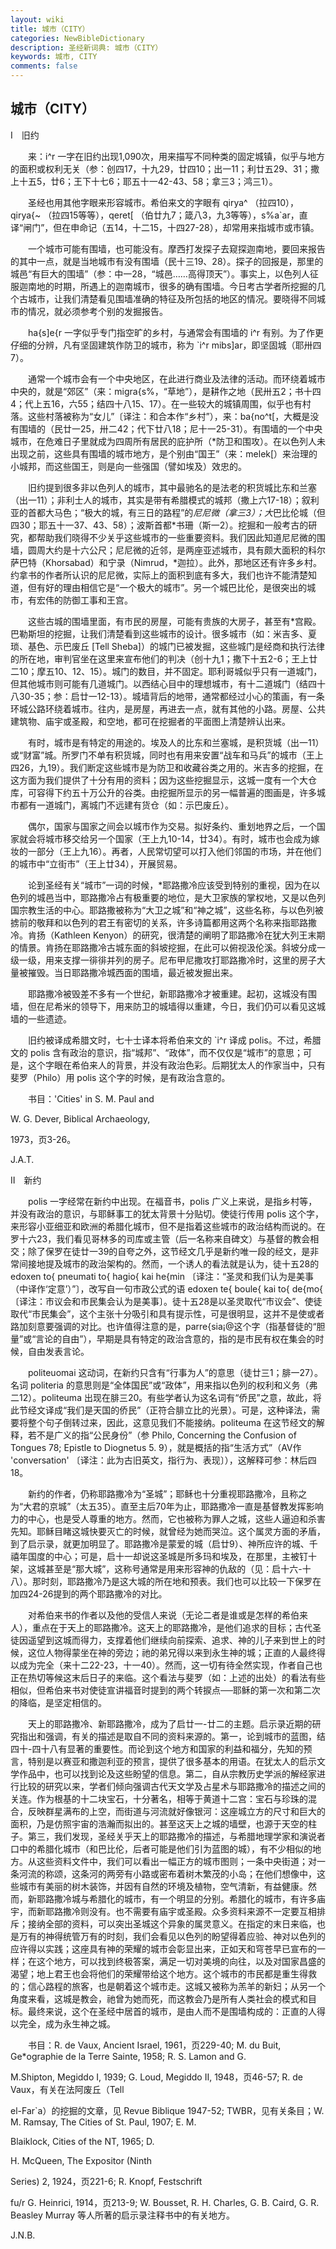 ```yaml
---
layout: wiki
title: 城市（CITY）
categories: NewBibleDictionary
description: 圣经新词典: 城市（CITY）
keywords: 城市, CITY
comments: false
---
```


## 城市（CITY）

Ⅰ　旧约

　　来：i^r 一字在旧约出现1,090次，用来描写不同种类的固定城镇，似乎与地方的面积或权利无关（参：创四17，十九29，廿四10；出一11；利廿五29、31；撒上十五5，廿6；王下十七6；耶五十一42-43、58；拿三3；鸿三1）。

　　圣经也用其他字眼来形容城市。希伯来文的字眼有 qirya^ （拉四10），qirya{~ （拉四15等等），qeret[ （伯廿九7；箴八3，九3等等），s%a`ar，直译“闸门”，但在申命记（五14，十二15，十四27-28），却常用来指城市或市镇。

　　一个城市可能有围墙，也可能没有。摩西打发探子去窥探迦南地，要回来报告的其中一点，就是当地城市有没有围墙（民十三19、28）。探子的回报是，那里的城邑“有巨大的围墙”（参：中一28，“城邑……高得顶天”）。事实上，以色列人征服迦南地的时期，所遇上的迦南城市，很多的确有围墙。今日考古学者所挖掘的几个古城市，让我们清楚看见围墙准确的特征及所包括的地区的情况。要晓得不同城市的情况，就必须参考个别的发掘报告。

　　ha{s]e{r 一字似乎专门指空旷的乡村，与通常会有围墙的 i^r 有别。为了作更仔细的分辨，凡有坚固建筑作防卫的城市，称为 `i^r mibs]ar，即坚固城（耶卅四7）。

　　通常一个城市会有一个中央地区，在此进行商业及法律的活动。而环绕着城市中央的，就是“郊区”（来：migra{s%，“草地”），是耕作之地（民卅五2；书十四4；代上五16，六55；结四十八15、17）。在一些较大的城镇周围，似乎也有村落。这些村落被称为“女儿”〔译注：和合本作“乡村”），来：ba{no^t[，大概是没有围墙的（民廿一25，卅二42；代下廿八18；尼十一25-31）。有围墙的一个中央城市，在危难日子里就成为四周所有居民的庇护所（*防卫和围攻）。在以色列人未出现之前，这些具有围墙的城市地方，是个别由“国王”（来：melek[）来治理的小城邦，而这些国王，则是向一些强国（譬如埃及）效忠的。

　　旧约提到很多非以色列人的城市，其中最驰名的是法老的积货城比东和兰塞（出一11）；非利士人的城市，其实是带有希腊模式的城邦（撒上六17-18）；叙利亚的首都大马色；“极大的城，有三日的路程”的*尼尼微（拿三3）；大*巴比伦城（但四30；耶五十一37、43、58）；波斯首都*书珊（斯一2）。挖掘和一般考古的研究，都帮助我们晓得不少关乎这些城市的一些重要资料。我们因此知道尼尼微的围墙，圆周大约是十六公尺；尼尼微的近邻，是两座亚述城市，具有颇大面积的科尔萨巴特（Khorsabad）和宁录（Nimrud，*迦拉）。此外，那地区还有许多乡村。约拿书的作者所认识的尼尼微，实际上的面积到底有多大，我们也许不能清楚知道，但有好的理由相信它是“一个极大的城市”。另一个城巴比伦，是很突出的城市，有宏伟的防御工事和王宫。

　　这些古城的围墙里面，有市民的房屋，可能有贵族的大房子，甚至有*宫殿。巴勒斯坦的挖掘，让我们清楚看到这些城市的设计。很多城市（如：米吉多、夏琐、基色、示巴废丘 [Tell Sheba]）的城门已被发掘，这些城门是经商和执行法律的所在地，审判官坐在这里来宣布他们的判决（创十九1；撒下十五2-6；王上廿二10；摩五10、12、15）。城门的数目，并不固定。耶利哥城似乎只有一道城门，但其他城市则可能有几道城门。以西结心目中的理想城市，有十二道城门（结四十八30-35；参：启廿一12-13）。城墙背后的地带，通常都经过小心的策画，有一条环城公路环绕着城市。往内，是房屋，再进去一点，就有其他的小路。房屋、公共建筑物、庙宇或圣殿，和空地，都可在挖掘者的平面图上清楚辨认出来。

　　有时，城市是有特定的用途的。埃及人的比东和兰塞城，是积货城（出一11）或“财富”城。所罗门不单有积货城，同时也有用来安置“战车和马兵”的城市（王上四26，九19）。我们断定这些城市是为防卫和收藏谷类之用的。米吉多的挖掘，在这方面为我们提供了十分有用的资料；因为这些挖掘显示，这城一度有一个大仓库，可容得下约五十万公升的谷类。由挖掘所显示的另一幅普遍的图画是，许多城市都有一道城门，离城门不远建有货仓（如：示巴废丘）。

　　偶尔，国家与国家之间会以城市作为交易。拟好条约、重划地界之后，一个国家就会将城市移交给另一个国家（王上九10-14，廿34）。有时，城市也会成为嫁妆的一部分（王上九16）。再者，人民常切望可以打入他们邻国的市场，并在他们的城市中“立街市”（王上廿34），开展贸易。

　　论到圣经有关“城市”一词的时候，*耶路撒冷应该受到特别的重视，因为在以色列的城邑当中，耶路撒冷占有极重要的地位，是大卫家族的掌权地，又是以色列国宗教生活的中心。耶路撒被称为“大卫之城”和“神之城”，这些名称，与以色列被掳前的敬拜和以色列的君王有密切的关系，许多诗篇都用这两个名称来指耶路撒冷。肯扬（Kathleen Kenyon）的研究，很清楚的阐明了耶路撒冷在犹大列王末期的情景。肯扬在耶路撒冷古城东面的斜坡挖掘，在此可以俯视汲伦溪。斜坡分成一级一级，用来支撑一徘徘并列的房子。尼布甲尼撒攻打耶路撒冷时，这里的房子大量被摧毁。当日耶路撒冷城西面的围墙，最近被发掘出来。

　　耶路撒冷被毁差不多有一个世纪，新耶路撒冷才被重建。起初，这城没有围墙，但在尼希米的领导下，用来防卫的城墙得以重建，今日，我们仍可以看见这城墙的一些遗迹。

　　旧约被译成希腊文时，七十士译本将希伯来文的 `i^r 译成 polis。不过，希腊文的 polis 含有政治的意识，指“城邦”、“政体”，而不仅仅是“城市”的意思；可是，这个字眼在希伯来人的背景，并没有政治色彩。后期犹太人的作家当中，只有斐罗（Philo）用 polis 这个字的时候，是有政治含意的。

　　书目：'Cities' in S. M. Paul and

W. G. Dever, Biblical Archaeology,

1973，页3-26。

J.A.T.

Ⅱ　新约

　　polis 一字经常在新约中出现。在福音书，polis 广义上来说，是指乡村等，并没有政治的意识，与耶稣事工的犹太背景十分贴切。使徒行传用 polis 这个字，来形容小亚细亚和欧洲的希腊化城市，但不是指着这些城市的政治结构而说的。在罗十六23，我们看见哥林多的司库或主管（后一名称来自碑文）与基督的教会相交；除了保罗在徒廿一39的自夸之外，这节经文几乎是新约唯一段的经文，是非常间接地提及城市的政治架构的。然而，一个诱人的看法就是认为，徒十五28的 edoxen to{ pneumati to{ hagio{ kai he{min 〔译注：“圣灵和我们认为是美事（中译作‘定意’）”〕，改写自一句市政公式的语 edoxen te{ boule{ kai to{ de{mo{ 〔译注：市议会和市民集会认为是美事〕。徒十五28是以圣灵取代“市议会”、使徒取代“市民集会”，这个主张十分吸引和具有提示性，可是很明显，这并不是使或者路加刻意要强调的对比。也许值得注意的是，parre{sia¡@这个字（指基督徒的“胆量”或“言论的自由”），早期是具有特定的政治含意的，指的是市民有权在集会的时候，自由发表言论。

　　politeuomai 这动词，在新约只含有“行事为人”的意思（徒廿三1；腓一27）。名词 politeria 的意思则是“全体国民”或“政体”，用来指以色列的权利和义务（弗二12）。politeuma 出现在腓三20。有些学者认为这名词有“侨民”之意，故此，将此节经文译成“我们是天国的侨民”（正符合腓立比的光景）。可是，这种译法，需要将整个句子倒转过来，因此，这意见我们不能接纳。politeuma 在这节经文的解释，若不是广义的指“公民身份”（参 Philo, Concerning the Confusion of Tongues 78; Epistle to Diognetus 5. 9），就是概括的指“生活方式”（AV作 'conversation' 〔译注：此为古旧英文，指行为、表现〕），这解释可参：林后四18。

　　新约的作者，仍称耶路撒冷为“圣城”；耶稣也十分重视耶路撒冷，且称之为“大君的京城”（太五35）。直至主后70年为止，耶路撒冷一直是基督教发挥影响力的中心，也是受人尊重的地方。然而，它也被称为罪人之城，这些人逼迫和杀害先知。耶稣目睹这城快要灭亡的时候，就曾经为她而哭泣。这个属灵方面的矛盾，到了启示录，就更加明显了。耶路撒冷是蒙爱的城（启廿9）、神所应许的城、千禧年国度的中心；可是，启十一却说这圣城是所多玛和埃及，在那里，主被钉十架，这城甚至是“那大城”，这称号通常是用来形容神的仇敌的（见：启十六-十八）。那时刻，耶路撒冷乃是这大城的所在地和预表。我们也可以比较一下保罗在加四24-26提到的两个耶路撒冷的对比。

　　对希伯来书的作者以及他的受信人来说（无论二者是谁或是怎样的希伯来人），重点在于天上的耶路撒冷。这天上的耶路撒冷，是他们追求的目标；古代圣徒因遥望到这城而得力，支撑着他们继续向前探索、追求、神的儿子来到世上的时候，这位人物得蒙坐在神的旁边；祂的弟兄得以来到永生神的城；正直的人最终得以成为完全（来十二22-23，十一40）。然而，这一切有待全然实现，作者自己也正在热切等候这末后日子的来临。这个看法与斐罗（如：上述的出处）的看法有些相似，但希伯来书对使徒宣讲福音时提到的两个转捩点──耶稣的第一次和第二次的降临，是坚定相信的。

　　天上的耶路撒冷、新耶路撒冷，成为了启廿一-廿二的主题。启示录近期的研究指出和强调，有关的描述是取自不同的资料来源的。第一，论到城市的蓝图，结四十-四十八有显著的重要性。而论到这个地方和国家的利益和福分，先知的预言，特别是以赛亚和撒迦利亚的预言，提供了很多基本的用语。在犹太人的启示文学作品中，也可以找到论及这些盼望的信息。第二，自从宗教历史学派的解经家进行比较的研究以来，学者们倾向强调古代天文学及占星术与耶路撒冷的描述之间的关连。作为根基的十二块宝石，十分著名，相等于黄道十二宫：宝石与珍珠的混合，反映群星满布的上空，而街道与河流就好像银河：这座城立方的尺寸和巨大的面积，乃是仿照宇宙的浩瀚而拟出的。甚至这天上之城的墙壁，也源于天空的柱子。第三，我们发现，圣经关乎天上的耶路撒冷的描述，与希腊地理学家和演说者口中的希腊化城市（和巴比伦，后者可能是他们引为蓝图的城），有不少相似的地方。从这些资料文件中，我们可以看出一幅正方的城市图则；一条中央街道；对一条河流的称颂，这条河的两旁有小路或密布着树木繁茂的小岛；在他们想像中，这些城市有美丽的树木装饰，并因有自然的环境及植物，空气清新，有益健康。然而，新耶路撒冷城与希腊化的城市，有一个明显的分别。希腊化的城市，有许多庙宇，而新耶路撒冷则没有。也不需要有庙宇或圣殿。众多资料来源不一定要互相排斥；接纳全部的资料，可以突出圣城这个异象的属灵意义。在指定的末日来临，也是万有的神得统管万有的时刻，我们会看见以色列的盼望得着应验、神对以色列的应许得以实践；这座具有神的荣耀的城市会彰显出来，正如天和穹苍早已宣布的一样；在这个地方，可以找到终极答案，满足一切对美境的向往，以及对国家昌盛的渴望；地上君王也会将他们的荣耀带给这个地方。这个城市的市民都是重生得救的；信心路程的旅客，也是朝着这个城市走。这城又被称为羔羊的新妇；从另一个角度来看，这城是教会，祂曾为她而死，而这教会乃是所有人类社会的模式和目标。最终来说，这个在圣经中居首的城市，是由人而不是围墙构成的：正直的人得以完全，成为永生神之城。

　　书目：R. de Vaux, Ancient Israel, 1961，页229-40; M. du Buit, Ge*ographie de la Terre Sainte, 1958; R. S. Lamon and G.

M.Shipton, Megiddo I, 1939; G. Loud, Megiddo II, 1948，页46-57; R. de Vaux，有关在法阿废丘（Tell

el-Far`a）的挖掘的文章，见 Revue Biblique 1947-52; TWBR，见有关条目；W. M. Ramsay, The Cities of St. Paul, 1907; E. M.

Blaiklock, Cities of the NT, 1965; D.

H. McQueen, The Expositor (Ninth

Series) 2, 1924，页221-6; R. Knopf, Festschrift

fu/r G. Heinrici, 1914，页213-9; W. Bousset, R. H. Charles, G. B. Caird, G. R. Beasley Murray 等人所著的启示录注释书中的有关地方。

J.N.B.







